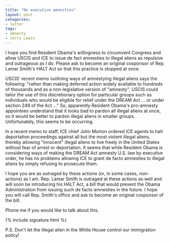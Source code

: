 ```yaml
---
title: "No executive amnesties"
layout: post
categories:
- letter
tags:
- amnesty
- Jerry Lewis
---
```


I hope you find Resident Obama's willingness to circumvent Congress and allow USCIS and ICE to issue de fact amnesties to illegal aliens as repulsive and outrageous as I do. Please ask to become an original cosponsor of Rep. Lamar Smith's HALT Act so that this practice is stopped at once.

USCIS' recent memo outlining ways of amnestying illegal aliens says the following: "rather than making deferred action widely available to hundreds of thousands and as a non-legislative version of "amnesty", USCIS could tailor the use of this discretionary option for particular groups such as individuals who would be eligible for relief under the DREAM Act ... or under section 249 of the Act ..." So, apparently Resident Obama's pro-amnesty appointees understand that it looks bad to pardon all illegal aliens at once, so it would be better to pardon illegal aliens in smaller groups. Unfortunately, this seems to be occurring.

In a recent memo to staff, ICE chief John Morton ordered ICE agents to halt deportation proceedings against all but the most violent illegal aliens, thereby allowing "innocent" illegal aliens to live freely in the United States without fear of arrest or deportation. It seems that while Resident Obama is considering ways of making the DREAM Act amnesty U.S. law by executive order, he has no problems allowing ICE to grant de facto amnesties to illegal aliens by simply refusing to prosecute them.

I hope you are as outraged by these actions (or, in some cases, non-actions) as I am. Rep. Lamar Smith is outraged at these actions as well and will soon be introducing his HALT Act, a bill that would prevent the Obama Administration from issuing such de facto amnesties in the future. I hope you will call Rep. Smith's office and ask to become an original cosponsor of the bill.

Phone me if you would like to talk about this.

{% include signature.html %}

P.S. Don't let the illegal alien in the White House control our immigration policy!